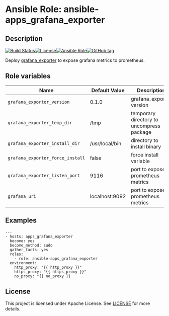 # Ansible Role: ansible-apps_grafana_exporter

## Description

[![Build Status](https://travis-ci.com/lotusnoir/ansible-apps_grafana_exporter.svg?branch=master)](https://travis-ci.com/lotusnoir/ansible-apps_grafana_exporter)[![License](https://img.shields.io/badge/license-MIT%20License-brightgreen.svg)](https://opensource.org/licenses/MIT)[![Ansible Role](https://img.shields.io/badge/ansible%20role-apps__grafana_exporter-blue)](https://galaxy.ansible.com/lotusnoir/ansible-apps_grafana_exporter/)[![GitHub tag](https://img.shields.io/badge/version-latest-blue)](https://github.com/lotusnoir/ansible-apps_grafana_exporter/tags)

Deploy [grafana_exporter](https://github.com/frodenas/grafana_exporter/) to expose grafana metrics to prometheus.

## Role variables

| Name           | Default Value | Description                        |
| -------------- | ------------- | -----------------------------------|
| `grafana_exporter_version` | 0.1.0 | grafana_exporter version |
| `grafana_exporter_temp_dir` | /tmp | temporary directory to uncompress package |
| `grafana_exporter_install_dir` | /usr/local/bin | directory to install binary |
| `grafana_exporter_force_install` | false | force install variable |
| `grafana_exporter_listen_port` | 9116 | port to expose prometheus metrics |
| `grafana_uri` | localhost:9092 | port to expose prometheus metrics |


## Examples

	---
	- hosts: apps_grafana_exporter
	  become: yes
	  become_method: sudo
	  gather_facts: yes
	  roles:
	    - role: ansible-apps_grafana_exporter
	  environment: 
	    http_proxy: "{{ http_proxy }}"
	    https_proxy: "{{ https_proxy }}"
	    no_proxy: "{{ no_proxy }}

## License

This project is licensed under Apache License. See [LICENSE](/LICENSE) for more details.
